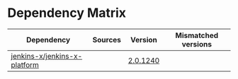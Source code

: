 # Dependency Matrix

Dependency | Sources | Version | Mismatched versions
---------- | ------- | ------- | -------------------
[jenkins-x/jenkins-x-platform](https://github.com/jenkins-x/jenkins-x-platform.git) |  | [2.0.1240](https://github.com/jenkins-x/jenkins-x-platform/releases/tag/v2.0.1240) | 
